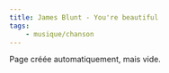 ```yaml
---
title: James Blunt - You're beautiful
tags:
    - musique/chanson
---
```


Page créée automatiquement, mais vide.
